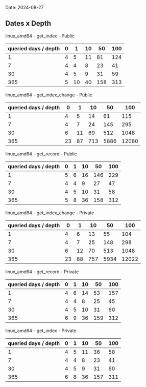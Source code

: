 Date: 2024-08-27

## Dates x Depth

linux_amd64 - get_index - Public

| queried days / depth | 0 | 1 | 10 | 50 | 100 |
|----------------------|---|---|---|---|---|
| 1 | 4 | 5 | 11 | 81 | 124 |
| 7 | 4 | 4 | 8 | 23 | 41 |
| 30 | 4 | 5 | 9 | 31 | 59 |
| 365 | 5 | 10 | 40 | 158 | 313 |

linux_amd64 - get_index_change - Public

| queried days / depth | 0 | 1 | 10 | 50 | 100 |
|----------------------|---|---|---|---|---|
| 1 | 4 | 5 | 14 | 61 | 115 |
| 7 | 4 | 7 | 24 | 145 | 295 |
| 30 | 6 | 11 | 69 | 512 | 1048 |
| 365 | 23 | 87 | 713 | 5886 | 12080 |

linux_amd64 - get_record - Public

| queried days / depth | 0 | 1 | 10 | 50 | 100 |
|----------------------|---|---|---|---|---|
| 1 | 5 | 6 | 16 | 146 | 229 |
| 7 | 4 | 4 | 9 | 27 | 47 |
| 30 | 4 | 5 | 10 | 31 | 58 |
| 365 | 5 | 8 | 36 | 158 | 312 |

linux_amd64 - get_index_change - Private

| queried days / depth | 0 | 1 | 10 | 50 | 100 |
|----------------------|---|---|---|---|---|
| 1 | 4 | 6 | 13 | 55 | 104 |
| 7 | 4 | 7 | 25 | 148 | 298 |
| 30 | 6 | 12 | 70 | 513 | 1048 |
| 365 | 23 | 88 | 757 | 5934 | 12022 |

linux_amd64 - get_record - Private

| queried days / depth | 0 | 1 | 10 | 50 | 100 |
|----------------------|---|---|---|---|---|
| 1 | 4 | 6 | 14 | 53 | 157 |
| 7 | 4 | 4 | 8 | 25 | 45 |
| 30 | 4 | 5 | 10 | 31 | 60 |
| 365 | 6 | 9 | 36 | 159 | 312 |

linux_amd64 - get_index - Private

| queried days / depth | 0 | 1 | 10 | 50 | 100 |
|----------------------|---|---|---|---|---|
| 1 | 4 | 5 | 11 | 36 | 58 |
| 7 | 4 | 4 | 8 | 23 | 41 |
| 30 | 4 | 5 | 9 | 31 | 60 |
| 365 | 6 | 8 | 36 | 157 | 311 |

